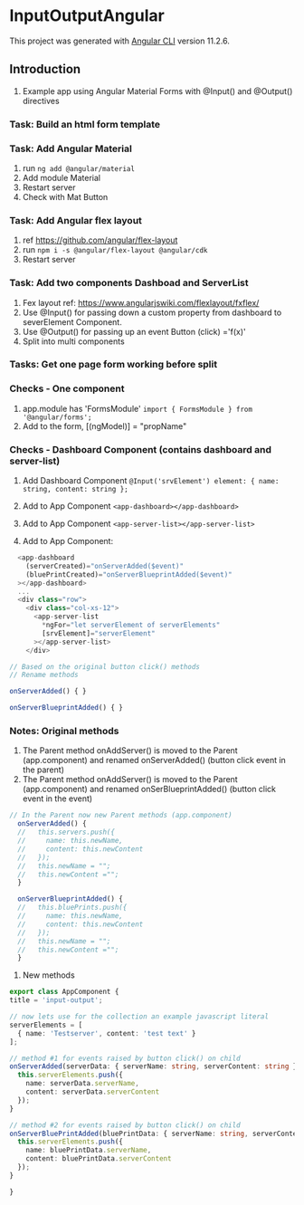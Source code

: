 # InputOutputAngular

This project was generated with [Angular CLI](https://github.com/angular/angular-cli) version 11.2.6.

## Introduction

1. Example app using Angular Material Forms with @Input() and @Output() directives

### Task: Build an html form template

### Task: Add Angular Material

1. run ```ng add @angular/material```
2. Add module Material
3. Restart server
4. Check with Mat Button

### Task: Add Angular flex layout

1. ref <https://github.com/angular/flex-layout>
2. run ```npm i -s @angular/flex-layout @angular/cdk```
3. Restart server

### Task: Add two components Dashboad and ServerList

1. Fex layout ref: <https://www.angularjswiki.com/flexlayout/fxflex/>
2. Use @Input() for passing down a custom property from dashboard to severElement Component.
3. Use @Output() for passing up an event Button (click) ='f(x)'
4. Split into multi components

### Tasks: Get one page form working before split

### Checks - One component

1. app.module has 'FormsModule' ```import { FormsModule } from '@angular/forms';```
2. Add to the form, [(ngModel)] = "propName"

### Checks - Dashboard Component (contains dashboard and server-list)

1. Add Dashboard Component ```@Input('srvElement') element: { name: string, content: string };```

2. Add to App Component ```<app-dashboard></app-dashboard>```
3. Add to App Component ```<app-server-list></app-server-list>```
4. Add to App Component:

````typeScript
  <app-dashboard
    (serverCreated)="onServerAdded($event)"
    (bluePrintCreated)="onServerBlueprintAdded($event)"
  ></app-dashboard>
  ...
  <div class="row">
    <div class="col-xs-12">
      <app-server-list
        *ngFor="let serverElement of serverElements"
        [srvElement]="serverElement"
      ></app-server-list>
    </div>
  ````

```typeScript
// Based on the original button click() methods
// Rename methods

onServerAdded() { }

onServerBlueprintAdded() { }
```

### Notes: Original methods

1. The Parent method onAddServer() is moved to the Parent (app.component) and renamed onServerAdded() (button click event in the parent)
2. The Parent method onAddServer() is moved to the Parent (app.component) and renamed onSerBlueprintAdded() (button click event in the event)

```TypeScript
// In the Parent now new Parent methods (app.component)
  onServerAdded() {
  //   this.servers.push({
  //     name: this.newName,
  //     content: this.newContent
  //   });
  //   this.newName = "";
  //   this.newContent ="";
  }

  onServerBlueprintAdded() {
  //   this.bluePrints.push({
  //     name: this.newName,
  //     content: this.newContent
  //   });
  //   this.newName = "";
  //   this.newContent ="";
  }
  ```

  1. New methods

  ```TypeScript
  export class AppComponent {
  title = 'input-output';

  // now lets use for the collection an example javascript literal
  serverElements = [
    { name: 'Testserver', content: 'test text' }
  ];

  // method #1 for events raised by button click() on child
  onServerAdded(serverData: { serverName: string, serverContent: string }) {
    this.serverElements.push({
      name: serverData.serverName,
      content: serverData.serverContent
    });
  }

  // method #2 for events raised by button click() on child
  onServerBluePrintAdded(bluePrintData: { serverName: string, serverContent: string }) {
    this.serverElements.push({
      name: bluePrintData.serverName,
      content: bluePrintData.serverContent
    });
  }

}
```
